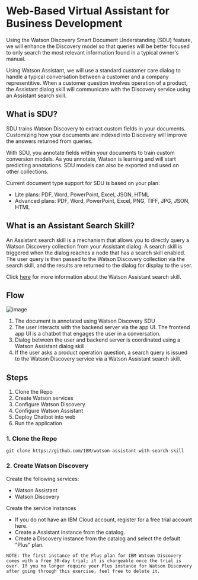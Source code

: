 # Web-Based Virtual Assistant for Business Development
Using the Watson Discovery Smart Document Understanding (SDU) feature, we will enhance the Discovery model so that queries will be better focused to only search the most relevant information found in a typical owner's manual.

Using Watson Assistant, we will use a standard customer care dialog to handle a typical conversation between a customer and a company representitive. When a customer question involves operation of a product, the Assistant dialog skill will communicate with the Discovery service using an Assistant search skill.

## What is SDU?
SDU trains Watson Discovery to extract custom fields in your documents. Customizing how your documents are indexed into Discovery will improve the answers returned from queries.

With SDU, you annotate fields within your documents to train custom conversion models. As you annotate, Watson is learning and will start predicting annotations. SDU models can also be exported and used on other collections.

Current document type support for SDU is based on your plan:
- Lite plans: PDF, Word, PowerPoint, Excel, JSON, HTML
- Advanced plans: PDF, Word, PowerPoint, Excel, PNG, TIFF, JPG, JSON, HTML

## What is an Assistant Search Skill?
An Assistant search skill is a mechanism that allows you to directly query a Watson Discovery collection from your Assistant dialog. A search skill is triggered when the dialog reaches a node that has a search skill enabled. The user query is then passed to the Watson Discovery collection via the search skill, and the results are returned to the dialog for display to the user.

Click [here](https://cloud.ibm.com/docs/services/assistant?topic=assistant-skill-search-add) for more information about the Watson Assistant search skill.

## Flow
![image](https://github.com/mikhaeladitha/business-assistant/assets/81720515/e33af9a1-22e0-4ee6-a8d5-e263022e2af6)
1. The document is annotated using Watson Discovery SDU
2. The user interacts with the backend server via the app UI. The frontend app UI is a chatbot that engages the user in a conversation.
3. Dialog between the user and backend server is coordinated using a Watson Assistant dialog skill.
4. If the user asks a product operation question, a search query is issued to the Watson Discovery service via a Watson Assistant search skill.

## Steps
1. Clone the Repo
2. Create Watson services
3. Configure Watson Discovery
4. Configure Watson Assistant
5. Deploy Chatbot into web
6. Run the application

### 1. Clone the Repo
`git clone https://github.com/IBM/watson-assistant-with-search-skill`

### 2. Create Watson Discovery
Create the following services:
- Watson Assistant
- Watson Discovery

Create the service instances
- If you do not have an IBM Cloud account, register for a free trial account here.
- Create a Assistant instance from the catalog.
- Create a Discovery instance from the catalog and select the default "Plus" plan.

```
NOTE: The first instance of the Plus plan for IBM Watson Discovery comes with a free 30-day trial; it is chargeable once the trial is over. If you no longer require your Plus instance for Watson Discovery after going through this exercise, feel free to delete it.
```
